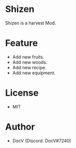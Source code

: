 # Shizen
Shizen is a harvest Mod.

# Feature
- Add new fruits.
- Add new woods.
- Add new recipe.
- Add new equipment.

# License
- MIT

# Author
- DocV (Discord: DocV#7240)